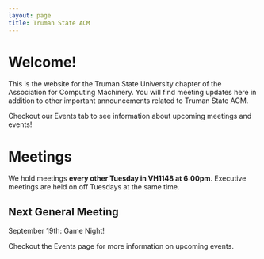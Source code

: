 ```yaml
---
layout: page
title: Truman State ACM
---
```


# Welcome!

This is the website for the Truman State University chapter of the Association for Computing Machinery. You will find meeting updates here in addition to other important announcements related to Truman State ACM. 

Checkout our Events tab to see information about upcoming meetings and events!


# Meetings

We hold meetings **every other Tuesday in VH1148 at 6:00pm**. Executive meetings are held on off Tuesdays at the same time. 



## Next General Meeting

September 19th: Game Night! 

Checkout the Events page for more information on upcoming events. 
